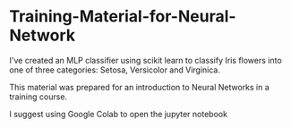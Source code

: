 # Training-Material-for-Neural-Network

I've created an MLP classifier using scikit learn to classify Iris flowers into one of three categories: Setosa, Versicolor and Virginica. 

This material was prepared for an introduction to Neural Networks in a training course.


I suggest using Google Colab to open the jupyter notebook
